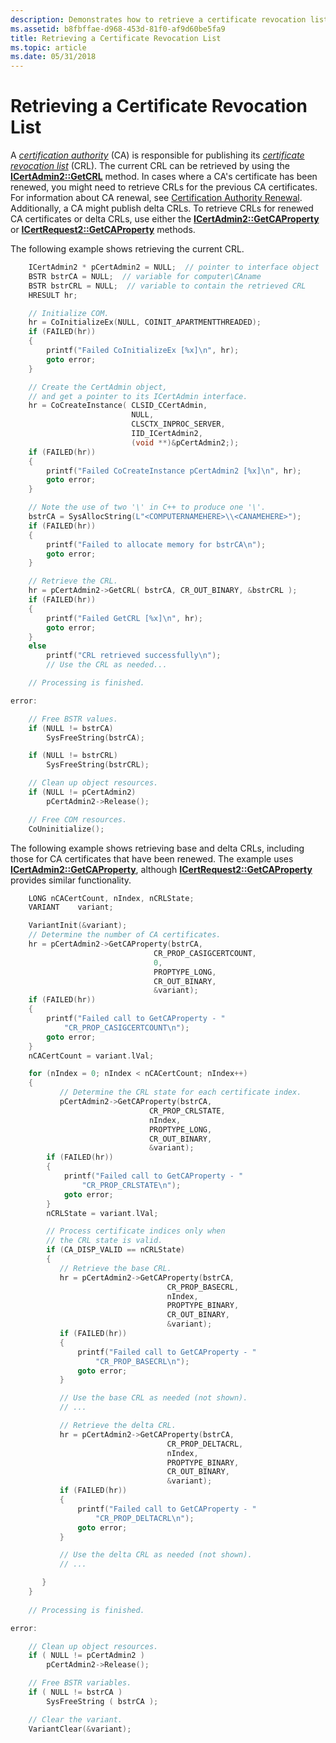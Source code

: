 ```yaml
---
description: Demonstrates how to retrieve a certificate revocation list.
ms.assetid: b8fbffae-d968-453d-81f0-af9d60be5fa9
title: Retrieving a Certificate Revocation List
ms.topic: article
ms.date: 05/31/2018
---
```


# Retrieving a Certificate Revocation List

A [*certification authority*](../secgloss/c-gly.md) (CA) is responsible for publishing its [*certificate revocation list*](../secgloss/c-gly.md) (CRL). The current CRL can be retrieved by using the [**ICertAdmin2::GetCRL**](/windows/desktop/api/Certadm/nf-certadm-icertadmin-getcrl) method. In cases where a CA's certificate has been renewed, you might need to retrieve CRLs for the previous CA certificates. For information about CA renewal, see [Certification Authority Renewal](certification-authority-renewal.md). Additionally, a CA might publish delta CRLs. To retrieve CRLs for renewed CA certificates or delta CRLs, use either the [**ICertAdmin2::GetCAProperty**](/windows/desktop/api/Certadm/nf-certadm-icertadmin2-getcaproperty) or [**ICertRequest2::GetCAProperty**](/windows/desktop/api/Certcli/nf-certcli-icertrequest2-getcaproperty) methods.

The following example shows retrieving the current CRL.


```C++
    ICertAdmin2 * pCertAdmin2 = NULL;  // pointer to interface object
    BSTR bstrCA = NULL;  // variable for computer\CAname
    BSTR bstrCRL = NULL;  // variable to contain the retrieved CRL
    HRESULT hr;

    // Initialize COM.
    hr = CoInitializeEx(NULL, COINIT_APARTMENTTHREADED);
    if (FAILED(hr))
    {
        printf("Failed CoInitializeEx [%x]\n", hr);
        goto error;
    }

    // Create the CertAdmin object,
    // and get a pointer to its ICertAdmin interface.
    hr = CoCreateInstance( CLSID_CCertAdmin,
                           NULL,
                           CLSCTX_INPROC_SERVER,
                           IID_ICertAdmin2,
                           (void **)&pCertAdmin2;);
    if (FAILED(hr))
    {
        printf("Failed CoCreateInstance pCertAdmin2 [%x]\n", hr);
        goto error;
    }

    // Note the use of two '\' in C++ to produce one '\'.
    bstrCA = SysAllocString(L"<COMPUTERNAMEHERE>\\<CANAMEHERE>");
    if (FAILED(hr))
    {
        printf("Failed to allocate memory for bstrCA\n");
        goto error;
    }

    // Retrieve the CRL.
    hr = pCertAdmin2->GetCRL( bstrCA, CR_OUT_BINARY, &bstrCRL );
    if (FAILED(hr))
    {
        printf("Failed GetCRL [%x]\n", hr);
        goto error;
    }
    else
        printf("CRL retrieved successfully\n");
        // Use the CRL as needed...

    // Processing is finished.

error:

    // Free BSTR values.
    if (NULL != bstrCA)
        SysFreeString(bstrCA);

    if (NULL != bstrCRL)
        SysFreeString(bstrCRL);

    // Clean up object resources.
    if (NULL != pCertAdmin2)
        pCertAdmin2->Release();

    // Free COM resources.
    CoUninitialize();
```



The following example shows retrieving base and delta CRLs, including those for CA certificates that have been renewed. The example uses [**ICertAdmin2::GetCAProperty**](/windows/desktop/api/Certadm/nf-certadm-icertadmin2-getcaproperty), although [**ICertRequest2::GetCAProperty**](/windows/desktop/api/Certcli/nf-certcli-icertrequest2-getcaproperty) provides similar functionality.


```C++
    LONG nCACertCount, nIndex, nCRLState;
    VARIANT    variant;

    VariantInit(&variant);
    // Determine the number of CA certificates.
    hr = pCertAdmin2->GetCAProperty(bstrCA, 
                                CR_PROP_CASIGCERTCOUNT,
                                0,
                                PROPTYPE_LONG, 
                                CR_OUT_BINARY, 
                                &variant);
    if (FAILED(hr))
    {
        printf("Failed call to GetCAProperty - "
            "CR_PROP_CASIGCERTCOUNT\n");
        goto error;
    }
    nCACertCount = variant.lVal;

    for (nIndex = 0; nIndex < nCACertCount; nIndex++)
    {
           // Determine the CRL state for each certificate index.
           pCertAdmin2->GetCAProperty(bstrCA, 
                               CR_PROP_CRLSTATE, 
                               nIndex, 
                               PROPTYPE_LONG, 
                               CR_OUT_BINARY, 
                               &variant);
        if (FAILED(hr))
        {
            printf("Failed call to GetCAProperty - "
                "CR_PROP_CRLSTATE\n");
            goto error;
        }
        nCRLState = variant.lVal;

        // Process certificate indices only when 
        // the CRL state is valid.
        if (CA_DISP_VALID == nCRLState)
        {
           // Retrieve the base CRL.
           hr = pCertAdmin2->GetCAProperty(bstrCA,
                                   CR_PROP_BASECRL, 
                                   nIndex, 
                                   PROPTYPE_BINARY,
                                   CR_OUT_BINARY, 
                                   &variant);
           if (FAILED(hr))
           {
               printf("Failed call to GetCAProperty - "
                   "CR_PROP_BASECRL\n");
               goto error;
           }

           // Use the base CRL as needed (not shown).
           // ...

           // Retrieve the delta CRL.
           hr = pCertAdmin2->GetCAProperty(bstrCA, 
                                   CR_PROP_DELTACRL, 
                                   nIndex, 
                                   PROPTYPE_BINARY, 
                                   CR_OUT_BINARY, 
                                   &variant);
           if (FAILED(hr))
           {
               printf("Failed call to GetCAProperty - "
                   "CR_PROP_DELTACRL\n");
               goto error;
           }

           // Use the delta CRL as needed (not shown).
           // ...

       }        
    }
    
    // Processing is finished.

error:

    // Clean up object resources.
    if ( NULL != pCertAdmin2 )
        pCertAdmin2->Release();

    // Free BSTR variables.
    if ( NULL != bstrCA )
        SysFreeString ( bstrCA );

    // Clear the variant.
    VariantClear(&variant);
```



 

 
